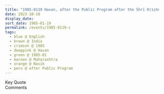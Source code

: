```yaml
---
title: "1985-0119 Havan, after the Public Program after the Śhrī Kṛiṣhṇa Pūjā, Nasik, Maharashtra, India"
date: 2023-10-10
display_date: 
sort_date: 1985-01-19
permalink: /events/1985-0119-c
tags:
  - blue @ English
  - brown @ India
  - crimson @ 1985
  - deeppink @ Havan
  - green @ 1985-01
  - maroon @ Maharashtra
  - orange @ Nasik
  - peru @ after Public Program
---
```


<wave-list>
  <list-title color="green" width="75">Key Quote</list-title>
  <list-item color="BlanchedAlmond"  width="200"></list-item>
  <list-item color="Lavender"></list-item>
  <list-item color="BlanchedAlmond"></list-item>
</wave-list>

<br>

<wave-list>
  <list-title color="green" width="75">Comments</list-title>
  <list-item color="BlanchedAlmond"  width="200"></list-item>
  <list-item color="Lavender"></list-item>
  <list-item color="BlanchedAlmond"></list-item>
</wave-list>